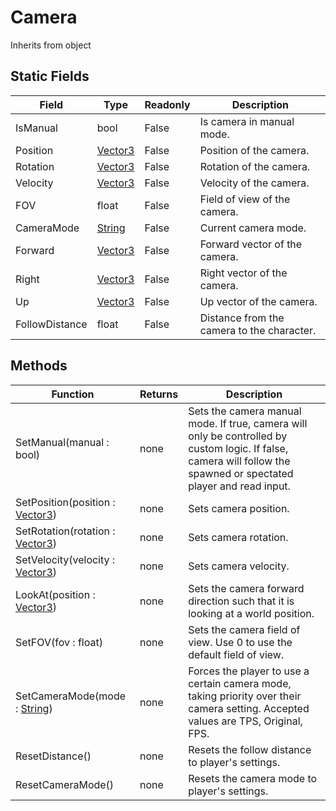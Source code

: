 # Camera
Inherits from object
## Static Fields
|Field|Type|Readonly|Description|
|---|---|---|---|
|IsManual|bool|False|Is camera in manual mode.|
|Position|[Vector3](../static/Vector3.md)|False|Position of the camera.|
|Rotation|[Vector3](../static/Vector3.md)|False|Rotation of the camera.|
|Velocity|[Vector3](../static/Vector3.md)|False|Velocity of the camera.|
|FOV|float|False|Field of view of the camera.|
|CameraMode|[String](../static/String.md)|False|Current camera mode.|
|Forward|[Vector3](../static/Vector3.md)|False|Forward vector of the camera.|
|Right|[Vector3](../static/Vector3.md)|False|Right vector of the camera.|
|Up|[Vector3](../static/Vector3.md)|False|Up vector of the camera.|
|FollowDistance|float|False|Distance from the camera to the character.|
## Methods
|Function|Returns|Description|
|---|---|---|
|SetManual(manual : bool)|none|Sets the camera manual mode. If true, camera will only be controlled by custom logic. If false, camera will follow the spawned or spectated player and read input.|
|SetPosition(position : [Vector3](../static/Vector3.md))|none|Sets camera position.|
|SetRotation(rotation : [Vector3](../static/Vector3.md))|none|Sets camera rotation.|
|SetVelocity(velocity : [Vector3](../static/Vector3.md))|none|Sets camera velocity.|
|LookAt(position : [Vector3](../static/Vector3.md))|none|Sets the camera forward direction such that it is looking at a world position.|
|SetFOV(fov : float)|none|Sets the camera field of view. Use 0 to use the default field of view.|
|SetCameraMode(mode : [String](../static/String.md))|none|Forces the player to use a certain camera mode, taking priority over their camera setting. Accepted values are TPS, Original, FPS.|
|ResetDistance()|none|Resets the follow distance to player's settings.|
|ResetCameraMode()|none|Resets the camera mode to player's settings.|

